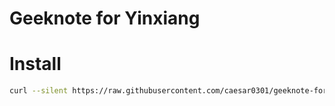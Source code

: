 # Geeknote for Yinxiang

# Install

```bash
curl --silent https://raw.githubusercontent.com/caesar0301/geeknote-for-yx/master/install2yx.sh | sudo bash
```